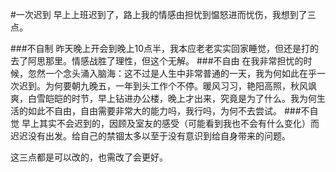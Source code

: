 #一次迟到
早上上班迟到了，路上我的情感由担忧到愠怒进而忧伤，我想到了三点。

###不自制
昨天晚上开会到晚上10点半，我本应老老实实回家睡觉，但还是打的去了阿思那里。情感战胜了理性，但这个无解。
###不自由
在我非常担忧的时候，忽然一个念头涌入脑海：这不过是人生中非常普通的一天，我为何如此在乎一次迟到。为何要朝九晚五，一年到头工作个不停。暖风习习，艳阳高照，秋风飒爽，白雪皑皑的时节，早上钻进办公楼，晚上才出来，究竟是为了什么。我为何生活的如此不自由，自由需要非常大的能力吗，我行吗，为何不去尝试。
###不自觉
早上其实不会迟到的，因顾及室友的感受（可能看到我也不会有什么变化）而迟迟没有出发。给自己的禁锢太多以至于没有意识到给自身带来的问题。

这三点都是可以改的，也需改了会更好。
